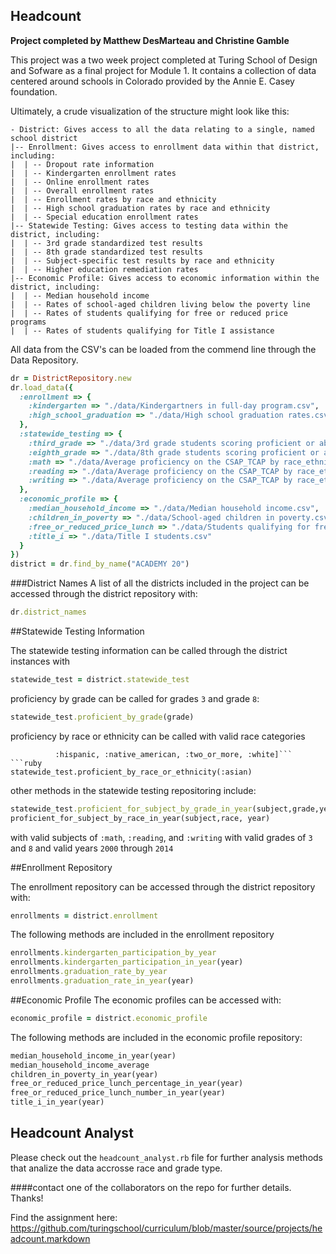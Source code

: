 ## Headcount

**Project completed by Matthew DesMarteau and Christine Gamble**

This project was a two week project completed at Turing School of Design and Sofware as a final project for Module 1.  It contains a collection of data centered around schools in Colorado provided by the Annie E. Casey foundation.  

Ultimately, a crude visualization of the structure might look like this:

```
- District: Gives access to all the data relating to a single, named school district
|-- Enrollment: Gives access to enrollment data within that district, including:
|  | -- Dropout rate information
|  | -- Kindergarten enrollment rates
|  | -- Online enrollment rates
|  | -- Overall enrollment rates
|  | -- Enrollment rates by race and ethnicity
|  | -- High school graduation rates by race and ethnicity
|  | -- Special education enrollment rates
|-- Statewide Testing: Gives access to testing data within the district, including:
|  | -- 3rd grade standardized test results
|  | -- 8th grade standardized test results
|  | -- Subject-specific test results by race and ethnicity
|  | -- Higher education remediation rates
|-- Economic Profile: Gives access to economic information within the district, including:
|  | -- Median household income
|  | -- Rates of school-aged children living below the poverty line
|  | -- Rates of students qualifying for free or reduced price programs
|  | -- Rates of students qualifying for Title I assistance
```
All data from the CSV's can be loaded from the commend line through the Data Repository.

```ruby
dr = DistrictRepository.new
dr.load_data({
  :enrollment => {
    :kindergarten => "./data/Kindergartners in full-day program.csv",
    :high_school_graduation => "./data/High school graduation rates.csv",
  },
  :statewide_testing => {
    :third_grade => "./data/3rd grade students scoring proficient or above on the CSAP_TCAP.csv",
    :eighth_grade => "./data/8th grade students scoring proficient or above on the CSAP_TCAP.csv",
    :math => "./data/Average proficiency on the CSAP_TCAP by race_ethnicity_ Math.csv",
    :reading => "./data/Average proficiency on the CSAP_TCAP by race_ethnicity_ Reading.csv",
    :writing => "./data/Average proficiency on the CSAP_TCAP by race_ethnicity_ Writing.csv"
  }, 
  :economic_profile => {
    :median_household_income => "./data/Median household income.csv",
    :children_in_poverty => "./data/School-aged children in poverty.csv",
    :free_or_reduced_price_lunch => "./data/Students qualifying for free or reduced price lunch.csv",
    :title_i => "./data/Title I students.csv"
  }
})
district = dr.find_by_name("ACADEMY 20")
```
###District Names
A list of all the districts included in the project can be accessed through the district repository with:
```ruby
dr.district_names
```
##Statewide Testing Information

The statewide testing information can be called through the district instances with 
```ruby
statewide_test = district.statewide_test
```
proficiency by grade can be called for grades `3` and grade `8`:
```ruby
statewide_test.proficient_by_grade(grade)
```
proficiency by race or ethnicity can be called with valid race categories
```valid_categories = [:asian, :black, :pacific_islander,
          :hispanic, :native_american, :two_or_more, :white]```
```ruby 
statewide_test.proficient_by_race_or_ethnicity(:asian)
```
other methods in the statewide testing repositoring include:
```ruby
statewide_test.proficient_for_subject_by_grade_in_year(subject,grade,year)
proficient_for_subject_by_race_in_year(subject,race, year)
```
with valid subjects of ```:math```, ```:reading```, and ```:writing``` with valid grades of ```3``` and ```8``` and valid  years ```2000``` through ```2014```

##Enrollment Repository

The enrollment repository can be accessed through the district repository with:
```ruby
enrollments = district.enrollment
```
The following methods are included in the enrollment repository
```ruby
enrollments.kindergarten_participation_by_year
enrollments.kindergarten_participation_in_year(year)
enrollments.graduation_rate_by_year
enrollments.graduation_rate_in_year(year)
```
##Economic Profile
The economic profiles can be accessed with:
```ruby
economic_profile = district.economic_profile
```
The following methods are included in the economic profile repository:
```ruby
median_household_income_in_year(year)
median_household_income_average
children_in_poverty_in_year(year)
free_or_reduced_price_lunch_percentage_in_year(year)
free_or_reduced_price_lunch_number_in_year(year)
title_i_in_year(year)
```

## Headcount Analyst

Please check out the ```headcount_analyst.rb``` file for further analysis methods that analize the data accrosse race and grade type.

####contact one of the collaborators on the repo for further details. Thanks!



Find the assignment here: https://github.com/turingschool/curriculum/blob/master/source/projects/headcount.markdown
